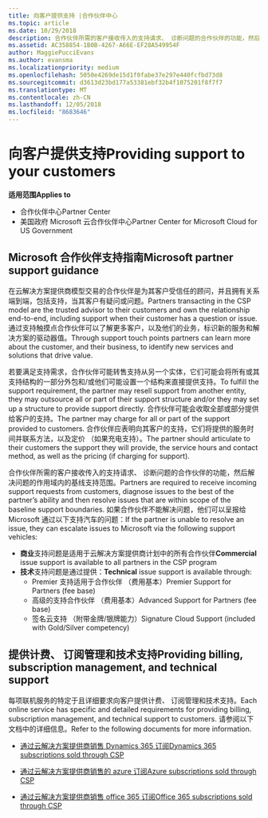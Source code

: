 ```yaml
---
title: 向客户提供支持 |合作伙伴中心
ms.topic: article
ms.date: 10/29/2018
description: 合作伙伴所需的客户接收传入的支持请求、 诊断问题的合作伙伴的功能，然后解决问题的作用域内的基线支持范围。
ms.assetid: AC358854-1B0B-4267-A66E-EF28A549954F
author: MaggiePucciEvans
ms.author: evansma
ms.localizationpriority: medium
ms.openlocfilehash: 5050e4269de15d1f0fabe37e297e440fcfbd73d8
ms.sourcegitcommit: d3613d23bd177a53381ebf32b4f1075201f8f7f7
ms.translationtype: MT
ms.contentlocale: zh-CN
ms.lasthandoff: 12/05/2018
ms.locfileid: "8683646"
---
```

# <a name="providing-support-to-your-customers"></a><span data-ttu-id="920f2-103">向客户提供支持</span><span class="sxs-lookup"><span data-stu-id="920f2-103">Providing support to your customers</span></span>

**<span data-ttu-id="920f2-104">适用范围</span><span class="sxs-lookup"><span data-stu-id="920f2-104">Applies to</span></span>**

-  <span data-ttu-id="920f2-105">合作伙伴中心</span><span class="sxs-lookup"><span data-stu-id="920f2-105">Partner Center</span></span>
-  <span data-ttu-id="920f2-106">美国政府 Microsoft 云合作伙伴中心</span><span class="sxs-lookup"><span data-stu-id="920f2-106">Partner Center for Microsoft Cloud for US Government</span></span>


## <a name="microsoft-partner-support-guidance"></a><span data-ttu-id="920f2-107">Microsoft 合作伙伴支持指南</span><span class="sxs-lookup"><span data-stu-id="920f2-107">Microsoft partner support guidance</span></span>

<span data-ttu-id="920f2-108">在云解决方案提供商模型交易的合作伙伴是为其客户受信任的顾问，并且拥有关系端到端，包括支持，当其客户有疑问或问题。</span><span class="sxs-lookup"><span data-stu-id="920f2-108">Partners transacting in the CSP model are the trusted advisor to their customers and own the relationship end-to-end, including support when their customer has a question or issue.</span></span> <span data-ttu-id="920f2-109">通过支持触摸点合作伙伴可以了解更多客户，以及他们的业务，标识新的服务和解决方案的驱动器值。</span><span class="sxs-lookup"><span data-stu-id="920f2-109">Through support touch points partners can learn more about the customer, and their business, to identify new services and solutions that drive value.</span></span>

<span data-ttu-id="920f2-110">若要满足支持需求，合作伙伴可能转售支持从另一个实体，它们可能会将所有或其支持结构的一部分外包和/或他们可能设置一个结构来直接提供支持。</span><span class="sxs-lookup"><span data-stu-id="920f2-110">To fulfill the support requirement, the partner may resell support from another entity, they may outsource all or part of their support structure and/or they may set up a structure to provide support directly.</span></span>  <span data-ttu-id="920f2-111">合作伙伴可能会收取全部或部分提供给客户的支持。</span><span class="sxs-lookup"><span data-stu-id="920f2-111">The partner may charge for all or part of the support provided to customers.</span></span> <span data-ttu-id="920f2-112">合作伙伴应表明向其客户的支持，它们将提供的服务时间并联系方法，以及定价 （如果充电支持）。</span><span class="sxs-lookup"><span data-stu-id="920f2-112">The partner should articulate to their customers the support they will provide, the service hours and contact method, as well as the pricing (if charging for support).</span></span> 

<span data-ttu-id="920f2-113">合作伙伴所需的客户接收传入的支持请求、 诊断问题的合作伙伴的功能，然后解决问题的作用域内的基线支持范围。</span><span class="sxs-lookup"><span data-stu-id="920f2-113">Partners are required to receive incoming support requests from customers, diagnose issues to the best of the partner’s ability and then resolve issues that are within scope of the baseline support boundaries.</span></span> <span data-ttu-id="920f2-114">如果合作伙伴不能解决问题，他们可以呈报给 Microsoft 通过以下支持汽车的问题：</span><span class="sxs-lookup"><span data-stu-id="920f2-114">If the partner is unable to resolve an issue, they can escalate issues to Microsoft via the following support vehicles:</span></span>

- <span data-ttu-id="920f2-115">**商业**支持问题是适用于云解决方案提供商计划中的所有合作伙伴</span><span class="sxs-lookup"><span data-stu-id="920f2-115">**Commercial** issue support is available to all partners in the CSP program</span></span>
-   <span data-ttu-id="920f2-116">**技术**支持问题是通过提供：</span><span class="sxs-lookup"><span data-stu-id="920f2-116">**Technical** issue support is available through:</span></span>
    -   <span data-ttu-id="920f2-117">Premier 支持适用于合作伙伴 （费用基本）</span><span class="sxs-lookup"><span data-stu-id="920f2-117">Premier Support for Partners (fee base)</span></span>
    -   <span data-ttu-id="920f2-118">高级的支持合作伙伴 （费用基本）</span><span class="sxs-lookup"><span data-stu-id="920f2-118">Advanced Support for Partners (fee base)</span></span>
    -   <span data-ttu-id="920f2-119">签名云支持 （附带金牌/银牌能力）</span><span class="sxs-lookup"><span data-stu-id="920f2-119">Signature Cloud Support (included with Gold/Silver competency)</span></span>

## <a name="providing-billing-subscription-management-and-technical-support"></a><span data-ttu-id="920f2-120">提供计费、 订阅管理和技术支持</span><span class="sxs-lookup"><span data-stu-id="920f2-120">Providing billing, subscription management, and technical support</span></span> 

<span data-ttu-id="920f2-121">每项联机服务的特定于且详细要求向客户提供计费、 订阅管理和技术支持。</span><span class="sxs-lookup"><span data-stu-id="920f2-121">Each online service has specific and detailed requirements for providing billing, subscription management, and technical support to customers.</span></span> <span data-ttu-id="920f2-122">请参阅以下文档中的详细信息。</span><span class="sxs-lookup"><span data-stu-id="920f2-122">Refer to the following documents for more information.</span></span>

-   [<span data-ttu-id="920f2-123">通过云解决方案提供商销售 Dynamics 365 订阅</span><span class="sxs-lookup"><span data-stu-id="920f2-123">Dynamics 365 subscriptions sold through CSP</span></span>](https://www.microsoftpartnercommunity.com/t5/CSP/Microsoft-Partner-Support-Guidance/m-p/5262#M30)

-   [<span data-ttu-id="920f2-124">通过云解决方案提供商销售的 azure 订阅</span><span class="sxs-lookup"><span data-stu-id="920f2-124">Azure subscriptions sold through CSP</span></span>](https://www.microsoftpartnercommunity.com/t5/CSP/Microsoft-Partner-Support-Guidance/m-p/5263#M31)

-   [<span data-ttu-id="920f2-125">通过云解决方案提供商销售 office 365 订阅</span><span class="sxs-lookup"><span data-stu-id="920f2-125">Office 365 subscriptions sold through CSP</span></span>](https://www.microsoftpartnercommunity.com/t5/CSP/Microsoft-Partner-Support-Guidance/m-p/5264#M32)



 

 



